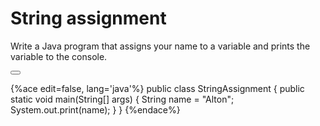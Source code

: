 <!--djw: done-->
# String assignment

Write a Java program that assigns your name to a variable and prints the variable to the console.


<button class="section" target="section1" show="Sample Answer" hide="Hide Answer"></button>

<!--sec data-title="Answer" data-id="section1" data-show=false ces-->
{%ace edit=false, lang='java'%}
public class StringAssignment {
	public static void main(String[] args) {
		String name = "Alton";
		System.out.print(name);
	}
}
{%endace%}
<!--endsec-->